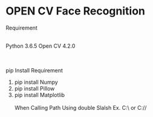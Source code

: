 # OPEN CV Face Recognition

Requirement
<br></br>

Python 3.6.5
Open CV 4.2.0

<br></br>
pip Install Requirement

1. pip install Numpy
2. pip install Pillow
3. pip install Matplotlib<br></br> When Calling Path Using double Slalsh Ex. C:\\ or C://